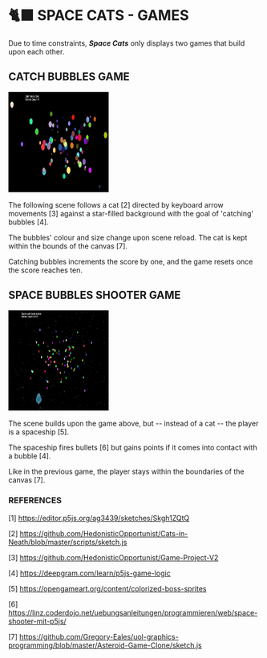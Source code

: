 # 🐈‍⬛ SPACE CATS - GAMES

Due to time constraints, _**Space Cats**_ only displays two games that build upon each other.

## CATCH BUBBLES GAME

<img src="images/catch_bubbles.png" width="200" height="200">

The following scene follows a cat [2] directed by keyboard arrow movements [3] against a star-filled background with the goal of 'catching' bubbles [4].

The bubbles' colour and size change upon scene reload. The cat is kept within the bounds of the canvas [7].

Catching bubbles increments the score by one, and the game resets once the score reaches ten.

## SPACE BUBBLES SHOOTER GAME

<img src="images/shooter.png" width="200" height="200">

The scene builds upon the game above, but -- instead of a cat -- the player is a spaceship [5].

The spaceship fires bullets [6] but gains points if it comes into contact with a bubble [4].

Like in the previous game, the player stays within the boundaries of the canvas [7].

### REFERENCES

[1] https://editor.p5js.org/ag3439/sketches/Skgh1ZQtQ

[2] https://github.com/HedonisticOpportunist/Cats-in-Neath/blob/master/scripts/sketch.js

[3] https://github.com/HedonisticOpportunist/Game-Project-V2

[4] https://deepgram.com/learn/p5js-game-logic

[5] https://opengameart.org/content/colorized-boss-sprites

[6] https://linz.coderdojo.net/uebungsanleitungen/programmieren/web/space-shooter-mit-p5js/

[7] https://github.com/Gregory-Eales/uol-graphics-programming/blob/master/Asteroid-Game-Clone/sketch.js
